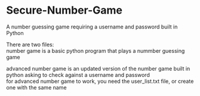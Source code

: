 # Secure-Number-Game
A number guessing game requiring a username and password built in Python <br>

There are two files:<br>
number game is a basic python program that plays a nummber guessing game<br>

advanced number game is an updated version of the number game built in python asking to check against a username and password <br>
for advanced number game to work, you need the user_list.txt file, or create one with the same name
